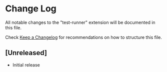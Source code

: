 # Change Log
All notable changes to the "test-runner" extension will be documented in this file.

Check [Keep a Changelog](http://keepachangelog.com/) for recommendations on how to structure this file.

## [Unreleased]
- Initial release